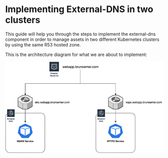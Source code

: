 # Implementing External-DNS in two clusters

This guide will help you through the steps to implement the external-dns component in order to manage assets in two different Kubernetes clusters by using the same R53 hosted zone.

This is the architecture diagram for what we are about to implement:

![architecture diagram](/images/external-dns.png)